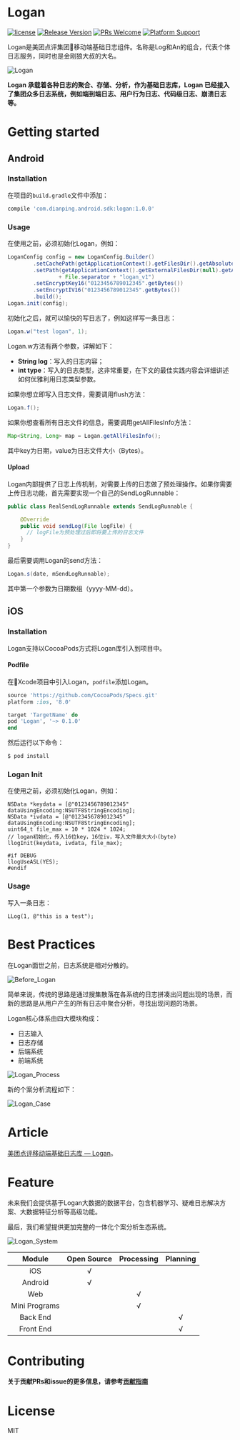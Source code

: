 # Logan

[![license](https://img.shields.io/badge/license-MIT-brightgreen.svg?style=flat)](https://raw.githubusercontent.com/Meituan-Dianping/Logan/master/LICENSE)
[![Release Version](https://img.shields.io/github/release/Meituan-Dianping/Logan.svg?maxAge=2592000?style=flat-square)](https://github.com/Meituan-Dianping/Logan/releases)
[![PRs Welcome](https://img.shields.io/badge/PRs-welcome-brightgreen.svg)](https://github.com/Meituan-Dianping/Logan/pulls)
[![Platform Support](https://img.shields.io/badge/Platform-%20iOS%20%7C%20Android%20-brightgreen.svg)](https://github.com/Meituan-Dianping/Logan/wiki)

Logan是美团点评集团移动端基础日志组件。名称是Log和An的组合，代表个体日志服务，同时也是金刚狼大叔的大名。

![Logan](./img/logan_arch.png)

**Logan 承载着各种日志的聚合、存储、分析，作为基础日志库，Logan 已经接入了集团众多日志系统，例如端到端日志、用户行为日志、代码级日志、崩溃日志等。**

# Getting started

## Android

### Installation

在项目的`build.gradle`文件中添加：

```groovy
compile 'com.dianping.android.sdk:logan:1.0.0'
```

### Usage

在使用之前，必须初始化Logan，例如：

```java
LoganConfig config = new LoganConfig.Builder()
        .setCachePath(getApplicationContext().getFilesDir().getAbsolutePath())
        .setPath(getApplicationContext().getExternalFilesDir(null).getAbsolutePath()
                + File.separator + "logan_v1")
        .setEncryptKey16("0123456789012345".getBytes())
        .setEncryptIV16("0123456789012345".getBytes())
        .build();
Logan.init(config);
```

初始化之后，就可以愉快的写日志了，例如这样写一条日志：

```java
Logan.w("test logan", 1);
```

Logan.w方法有两个参数，详解如下：

- **String log**：写入的日志内容；
- **int type**：写入的日志类型，这非常重要，在下文的最佳实践内容会详细讲述如何优雅利用日志类型参数。

如果你想立即写入日志文件，需要调用flush方法：

```java
Logan.f();
```

如果你想查看所有日志文件的信息，需要调用getAllFilesInfo方法：

```java
Map<String, Long> map = Logan.getAllFilesInfo();
```

其中key为日期，value为日志文件大小（Bytes）。

#### Upload

Logan内部提供了日志上传机制，对需要上传的日志做了预处理操作。如果你需要上传日志功能，首先需要实现一个自己的SendLogRunnable：

```java
public class RealSendLogRunnable extends SendLogRunnable {

    @Override
    public void sendLog(File logFile) {
      // logFile为预处理过后即将要上传的日志文件
    }
}
```

最后需要调用Logan的send方法：

```java
Logan.s(date, mSendLogRunnable);
```

其中第一个参数为日期数组（yyyy-MM-dd）。

## iOS

### Installation

Logan支持以CocoaPods方式将Logan库引入到项目中。

#### Podfile

在Xcode项目中引入Logan，`podfile`添加Logan。

```ruby
source 'https://github.com/CocoaPods/Specs.git'
platform :ios, '8.0'

target 'TargetName' do
pod 'Logan', '~> 0.1.0'
end
```

然后运行以下命令：

```bash
$ pod install
```

### Logan Init

在使用之前，必须初始化Logan，例如：

```objc
NSData *keydata = [@"0123456789012345" dataUsingEncoding:NSUTF8StringEncoding]; 
NSData *ivdata = [@"0123456789012345" dataUsingEncoding:NSUTF8StringEncoding];
uint64_t file_max = 10 * 1024 * 1024;
// logan初始化，传入16位key，16位iv，写入文件最大大小(byte)
llogInit(keydata, ivdata, file_max);

#if DEBUG
llogUseASL(YES);
#endif
```

### Usage

写入一条日志：
```objc
LLog(1, @"this is a test");
```

# Best Practices

在Logan面世之前，日志系统是相对分散的。

![Before_Logan](./img/before_logan.png)

简单来说，传统的思路是通过搜集散落在各系统的日志拼凑出问题出现的场景，而新的思路是从用户产生的所有日志中聚合分析，寻找出现问题的场景。

Logan核心体系由四大模块构成：

- 日志输入
- 日志存储
- 后端系统
- 前端系统

![Logan_Process](./img/logan_process.png)

新的个案分析流程如下：

![Logan_Case](./img/logan_case.png)

# Article

[美团点评移动端基础日志库 — Logan](https://tech.meituan.com/Logan.html)。

# Feature

未来我们会提供基于Logan大数据的数据平台，包含机器学习、疑难日志解决方案、大数据特征分析等高级功能。

最后，我们希望提供更加完整的一体化个案分析生态系统。

![Logan_System](./img/logan_system.png)

| Module | Open Source | Processing | Planning |
| :------: | :--: | :-----: | :-: |
| iOS  |   √  |        |    |
| Android | √ |  |  |
| Web |  | √ |  |
| Mini Programs |  | √ |  |
| Back End |  |  | √ |
| Front End |  |  | √ |

# Contributing

**关于贡献PRs和issue的更多信息，请参考[贡献指南](./CONTRIBUTING.md)**

# License

MIT
